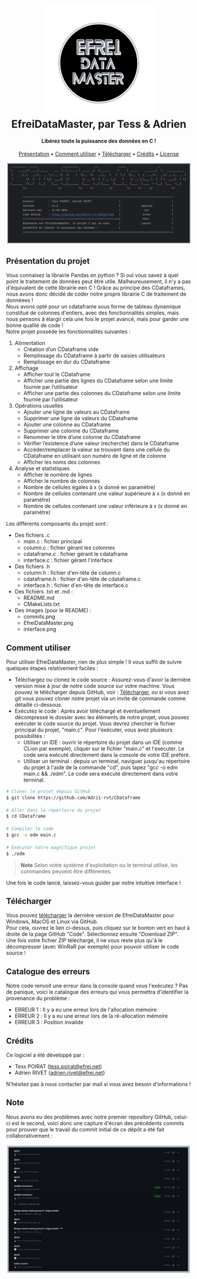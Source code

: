 <!-- Bonjour, nous avons choisi de rédiger notre fichier README en format Markdown (.md). Par consèquent, il sera plus simple et plus beau à visualiser depuis GitHub ou depuis un IDE tel CLion. Bonne lecture ! -->
<!-- Lien vers notre GitHub : https://github.com/Adri1-rvt/EfreiDataMaster -->

<h1 align="center">
  <br>
  <a href="http://www.amitmerchant.com/electron-markdownify"><img src="EfreiDataMaster.png" alt="Markdownify" width="300"></a>
  <br>
  EfreiDataMaster, par Tess & Adrien
  <br>
</h1>

<h4 align="center">Libérez toute la puissance des données en C !</h4>

<p align="center">
  <a href="#Présentation-du-projet">Présentation</a> •
  <a href="#Comment-utiliser">Comment utiliser</a> •
  <a href="#Télécharger">Télécharger</a> •
  <a href="#crédits">Crédits</a> •
  <a href="#license">License</a>
</p>

![screen](interface.png)

## Présentation du projet

Vous connaisez la librairie Pandas en python ? Si oui vous savez à quel point le traitement de données peut être utile. Malheureusement, il n'y a pas d'équivalent de cette librairie een C ! Grâce au principe des CDataframes, nous avons donc décidé de coder notre propre librairie C de traitement de donnéees !<br>
Nous avons opté pour un cdataframe sous forme de tableau dynamique constitué de colonnes d'entiers, avec des fonctionnalités simples, mais nous pensons à élargir cela une fois le projet avancé, mais pour garder une bonne qualité de code ! <br> 
Notre projet possède les fonctionnalités suivantes :
1. Alimentation
   - Création d’un CDataframe vide
   - Remplissage du CDataframe à partir de saisies utilisateurs
   - Remplissage en dur du CDataframe
2. Affichage
   - Afficher tout le CDataframe
   - Afficher une partie des lignes du CDataframe selon une limite fournie par l’utilisateur
   - Afficher une partie des colonnes du CDataframe selon une limite fournie par l’utilisateur
3. Opérations usuelles
   - Ajouter une ligne de valeurs au CDataframe
   - Supprimer une ligne de valeurs du CDataframe
   - Ajouter une colonne au CDataframe
   - Supprimer une colonne du CDataframe
   - Renommer le titre d’une colonne du CDataframe
   - Vérifier l’existence d’une valeur (recherche) dans le CDataframe
   - Accéder/remplacer la valeur se trouvant dans une cellule du CDataframe en utilisant son numéro de ligne et de colonne
   - Afficher les noms des colonnes
4. Analyse et statistiques
   - Afficher le nombre de lignes
   - Afficher le nombre de colonnes
   - Nombre de cellules égales à x (x donné en paramètre)
   - Nombre de cellules contenant une valeur supérieure à x (x donné en paramètre)
   - Nombre de cellules contenant une valeur inférieure à x (x donné en paramètre)
   
Les différents composants du projet sont :
- Des fichiers .c
   - main.c : fichier principal
   - column.c : fichier gérant les colonnes
   - cdataframe.c : fichier gérant le cdataframe
   - interface.c : fichier gérant l'interface
- Des fichiers .h
  - column.h : fichier d'en-tête de column.c
  - cdataframe.h : fichier d'en-tête de cdataframe.c
  - interface.h : fichier d'en-tête de interface.c
- Des fichiers .txt et .md :
  - README.md 
  - CMakeLists.txt
- Des images (pour le README) :
  - commits.png
  - EfreiDataMaster.png
  - interface.png

## Comment utiliser

Pour utiliser EfreiDataMaster, rien de plus simple ! Il vous suffit de suivre quelques étapes relativement faciles :
- Téléchargez ou clonez le code source : Assurez-vous d'avoir la dernière version mise à jour de notre code source sur votre machine. Vous pouvez le télécharger depuis GitHub, voir : <a href="#télécharger">Télécharger</a>, ou si vous avez git vous pouvez cloner notre projet via un invite de commande comme détaillé ci-dessous.
- Exécutez le code : Après avoir téléchargé et éventuellement décompressé le dossier avec les éléments de notre projet, vous pouvez exécuter le code source du projet. Vous devrez chercher le fichier principal du projet, "main.c". Pour l'exécuter, vous avez plusieurs possibilités :
    - Utiliser un IDE : ouvrir le répertoire du projet dans un IDE (comme CLion par exemple), cliquer sur le fichier "main.c" et l'exécuter. Le code sera exécuté directement dans la console de votre IDE préféré.
    - Utiliser un terminal : depuis un terminal, naviguer jusqu'au répertoire du projet à l'aide de la commande "cd", puis tapez "gcc -o edm main.c && ./edm". Le code sera exécuté directement dans votre terminal.


```bash
# Cloner le projet depuis GitHub
$ git clone https://github.com/Adri1-rvt/CDataframe

# Aller dans le répertoire du projet
$ cd CDataframe

# Compiler le code
$ gcc -o edm main.c

# Exécuter notre magnifique projet
$ ./edm
```

> **Note**
> Selon votre système d'exploitation ou le terminal utilisé, les commandes peuvent être différentes.

Une fois le code lancé, laissez-vous guider par notre intuitive interface !

## Télécharger

Vous pouvez [télécharger](https://github.com/Adri1-rvt/EfreiDataMaster) la dernière version de EfreiDataMaster pour Windows, MacOS et Linux via GitHub.
<br>Pour cela, ouvrez le lien ci-dessus, puis cliquez sur le bonton vert en haut à droite de la page GitHub "Code".
Sélectionnez ensuite "Download ZIP".
<br>Une fois votre fichier ZIP téléchargé, il ne vous reste plus qu'à le décompresser (avec WinRaR par exemple) pour pouvoir utiliser le code source !

## Catalogue des erreurs

Notre code renvoit une erreur dans la console quand vous l'exécutez ? Pas de panique, voici le catalogue des erreurs qui vous permettra d'identifier la provenance du problème :
- ERREUR 1 : Il y a eu une erreur lors de l'allocation mémoire
- ERREUR 2 : Il y a eu une erreur lors de la ré-allocation mémoire
- ERREUR 3 : Position invalide

## Crédits

Ce logiciel a été développé par :

- Tess POIRAT (tess.poirat@efrei.net)
- Adrien RIVET (adrien.rivet@efrei.net)

N'hésitez pas à nous contacter par mail si vous avez besoin d'informations !

## Note

Nous avons eu des problèmes avec notre premier repository GitHub, celui-ci est le second, voici donc une capture d'écran des précédents commits pour prouver que le travail du commit initial de ce dépôt a été fait collaborativement :

![screen](commits.png)